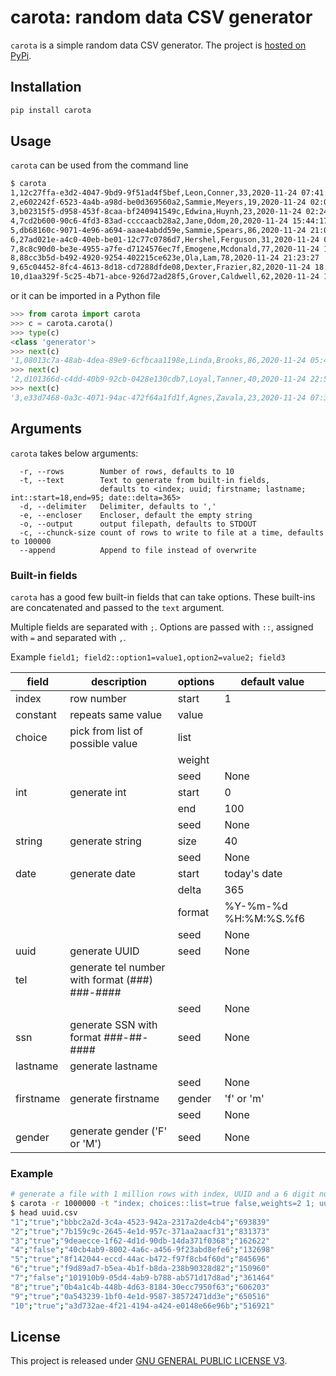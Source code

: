 # carota: random data CSV generator

`carota` is a simple random data CSV generator. The project is [hosted on PyPi](https://pypi.org/project/carota/).

## Installation

```bash
pip install carota
```

## Usage

`carota` can be used from the command line

```bash
$ carota
1,12c27ffa-e3d2-4047-9bd9-9f51ad4f5bef,Leon,Conner,33,2020-11-24 07:41:58
2,e602242f-6523-4a4b-a98d-be0d369560a2,Sammie,Meyers,19,2020-11-24 02:05:07
3,b02315f5-d958-453f-8caa-bf240941549c,Edwina,Huynh,23,2020-11-24 02:24:38
4,7cd2b600-90c6-4fd3-83ad-ccccaacb28a2,Jane,Odom,20,2020-11-24 15:44:17
5,db68160c-9071-4e96-a694-aaae4abdd59e,Sammie,Spears,86,2020-11-24 21:01:08
6,27ad021e-a4c0-40eb-be01-12c77c0786d7,Hershel,Ferguson,31,2020-11-24 07:25:13
7,8c8c90d0-be3e-4955-a7fe-d7124576ec7f,Emogene,Mcdonald,77,2020-11-24 14:19:52
8,88cc3b5d-b492-4920-9254-402215ce623e,Ola,Lam,78,2020-11-24 21:23:27
9,65c04452-8fc4-4613-8d18-cd7288dfde08,Dexter,Frazier,82,2020-11-24 18:04:38
10,d1aa329f-5c25-4b71-abce-926d72ad28f5,Grover,Caldwell,62,2020-11-24 10:58:27
```

or it can be imported in a Python file

```python
>>> from carota import carota
>>> c = carota.carota()
>>> type(c)
<class 'generator'>
>>> next(c)
'1,08013c7a-48ab-4dea-89e9-6cfbcaa1198e,Linda,Brooks,86,2020-11-24 05:46:22.9924216'
>>> next(c)
'2,d101366d-c4dd-40b9-92cb-0428e130cdb7,Loyal,Tanner,40,2020-11-24 22:56:38.6393126'
>>> next(c)
'3,e33d7468-0a3c-4071-94ac-472f64a1fd1f,Agnes,Zavala,23,2020-11-24 07:33:38.1772276'
```

## Arguments

`carota` takes below arguments:

```text
  -r, --rows        Number of rows, defaults to 10
  -t, --text        Text to generate from built-in fields,
                    defaults to <index; uuid; firstname; lastname; int::start=18,end=95; date::delta=365>
  -d, --delimiter   Delimiter, defaults to ','
  -e, --encloser    Encloser, default the empty string
  -o, --output      output filepath, defaults to STDOUT
  -c, --chunck-size count of rows to write to file at a time, defaults to 100000
  --append          Append to file instead of overwrite
```

### Built-in fields

`carota` has a good few built-in fields that can take options. These built-ins are concatenated and passed to the `text` argument.

Multiple fields are separated with `;`.
Options are passed with `::`, assigned with `=` and separated with `,`.

Example `field1; field2::option1=value1,option2=value2; field3`

| field     | description                                    | options | default value           |
|-----------|------------------------------------------------|---------|-------------------------|
| index     | row number                                     | start   | 1                       |
| constant  | repeats same value                             | value   |                         |
| choice    | pick from list of possible value               | list    |                         |
|           |                                                | weight  |                         |
|           |                                                | seed    | None                    |
| int       | generate int                                   | start   | 0                       |
|           |                                                | end     | 100                     |
|           |                                                | seed    | None                    |
| string    | generate string                                | size    | 40                      |
|           |                                                | seed    | None                    |
| date      | generate date                                  | start   | today's date            |
|           |                                                | delta   | 365                     |
|           |                                                | format  | %Y-%m-%d %H:%M:%S.%f6   |
|           |                                                | seed    | None                    |
| uuid      | generate UUID                                  | seed    | None                    |
| tel       | generate tel number with format (###) ###-#### |         |                         |
|           |                                                | seed    | None                    |
| ssn       | generate SSN with format ###-##-####           | seed    | None                    |
| lastname  | generate lastname                              |         |                         |
|           |                                                | seed    | None                    |
| firstname | generate firstname                             | gender  | 'f' or 'm'              |
|           |                                                | seed    | None                    |
| gender    | generate gender ('F' or 'M')                   | seed    | None                    |

### Example

```bash
# generate a file with 1 million rows with index, UUID and a 6 digit number.
$ carota -r 1000000 -t "index; choices::list=true false,weights=2 1; uuid; int::start=100000,end=999999" -d ';' -e '"' -o uuid.csv
$ head uuid.csv
"1";"true";"bbbc2a2d-3c4a-4523-942a-2317a2de4cb4";"693839"
"2";"true";"7b159c9c-2645-4e1d-957c-371aa2aacf31";"831373"
"3";"true";"9deaecce-1f62-4d1d-90db-14da371f0368";"162622"
"4";"false";"40cb4ab9-8002-4a6c-a456-9f23abd8efe6";"132698"
"5";"true";"8f142044-eccd-44ac-b472-f97f8cb4f60d";"845696"
"6";"true";"f9d89ad7-b5ea-4b1f-b8da-238b90328d82";"150960"
"7";"false";"101910b9-05d4-4ab9-b788-ab571d17d8ad";"361464"
"8";"true";"0b4a1c4b-448b-4d63-8184-30ecc7950f63";"606203"
"9";"true";"0a543239-1bf0-4e1d-9587-38572471dd3e";"650516"
"10";"true";"a3d732ae-4f21-4194-a424-e0148e66e96b";"516921"
```

## License

This project is released under [GNU GENERAL PUBLIC LICENSE V3](https://www.gnu.org/licenses/gpl-3.0.en.html).
